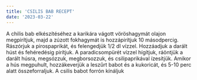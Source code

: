 ```yaml
---
title: 'CSILIS BAB RECEPT'
date: '2023-03-22'
---
```


A chilis bab elkészítéséhez a karikára vágott vöröshagymát olajon megpirítjuk, majd a zúzott fokhagymát is hozzápirítjuk 10 másodpercig. Rászórjuk a pirospaprikát, és felengedjük 1/2 dl vízzel.
Hozzáadjuk a darált húst és fehéredésig pirítjuk. A paradicsompürét vízzel hígítjuk, ráöntjük a darált húsra, megsózzuk, megborsozzuk, és csilipaprikával ízesítjük.
Amikor a hús megpuhult, hozzákeverjük a leszűrt babot és a kukoricát, és 5-10 perc alatt összeforraljuk. A csilis babot forrón kínáljuk
